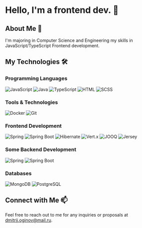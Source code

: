 # Hello, I'm a frontend dev. 👋

## About Me 🚀
I'm majoring in Computer Science and Engineering my skills in JavaScript/TypeScript Frontend development. 

## My Technologies 🛠️

### Programming Languages
![JavaScript](https://img.shields.io/badge/JavaScript-ED8B00?style=for-the-badge&logo=java&logoColor=white)
![Java](https://img.shields.io/badge/Java-ED8B00?style=for-the-badge&logo=java&logoColor=white)
![TypeScript](https://img.shields.io/badge/TypeScript-00ADD8?style=for-the-badge&logo=go&logoColor=white)
![HTML](https://img.shields.io/badge/HTML-7F52FF?style=for-the-badge&logo=html5&logoColor=white)
![SCSS](https://img.shields.io/badge/SCSS-7F52FF?style=for-the-badge&logo=kotlin&logoColor=white)

### Tools & Technologies
![Docker](https://img.shields.io/badge/Docker-2496ED?style=for-the-badge&logo=docker&logoColor=white)
![Git](https://img.shields.io/badge/Git-F05032?style=for-the-badge&logo=git&logoColor=white)

### Frontend Development
![Spring](https://img.shields.io/badge/Spring-6DB33F?style=for-the-badge&logo=spring&logoColor=white)
![Spring Boot](https://img.shields.io/badge/Spring_Boot-6DB33F?style=for-the-badge&logo=springboot&logoColor=white)
![Hibernate](https://img.shields.io/badge/Hibernate-59666C?style=for-the-badge&logo=hibernate&logoColor=white)
![Vert.x](https://img.shields.io/badge/Vert.x-DA5B0B?style=for-the-badge&logo=eclipsevert.x&logoColor=white)
![JOOQ](https://img.shields.io/badge/JOOQ-F68712?style=for-the-badge&logo=jooq&logoColor=white)
![Jersey](https://img.shields.io/badge/Jersey-5A5A5A?style=for-the-badge&logo=jersey&logoColor=white)

### Some Backend Development
![Spring](https://img.shields.io/badge/Spring-6DB33F?style=for-the-badge&logo=spring&logoColor=white)
![Spring Boot](https://img.shields.io/badge/Spring_Boot-6DB33F?style=for-the-badge&logo=springboot&logoColor=white)

### Databases
![MongoDB](https://img.shields.io/badge/MongoDB-47A248?style=for-the-badge&logo=mongodb&logoColor=white)
![PostgreSQL](https://img.shields.io/badge/PostgreSQL-4169E1?style=for-the-badge&logo=postgresql&logoColor=white)

## Connect with Me 📫
Feel free to reach out to me for any inquiries or proposals at dmitrij.oginov@mail.ru.
